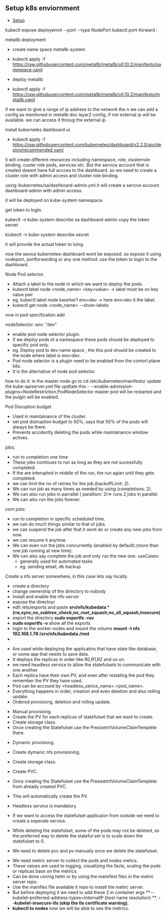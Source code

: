 ## Setup k8s enviornment

- [Setup](setup)

kubectl expose deployemnt <name> --port <port in which app is running in container> --type NodePort
kubectl port-forward <pod name> <local port>:<port in which the app is running>

metallb deployment

- create name space metallb-system
- kubectl apply -f https://raw.githubusercontent.com/metallb/metallb/v0.10.2/manifests/namespace.yaml

- deploy metallb
- kubectl apply -f https://raw.githubusercontent.com/metallb/metallb/v0.10.2/manifests/metallb.yaml

if we want to give a range of ip address to the network the n we can add a config as mentioned in metallb doc layar2 config, if not external ip will be available.
we can access it throug the external ip.

install kubernetes dashboard ui.

- kubectl apply -f https://raw.githubusercontent.com/kubernetes/dashboard/v2.2.0/aio/deploy/recommended.yaml

it will create different resources including namespace, role, clusterrole binding, custer role pods, services etc.
But the service account that is created doesnt have full accces to the dashboard.
so we need to create a cluster role with admin access and cluster role binding.

using /kubernetes/sa/dashboard-admin.yml
it will create a sercive account dashboard-admin with admin access.

it will be deployed on kube-system namespace.

get token to login.

kubectl -n kube-system describe sa dashboard-admin
copy the token secret

kiubectl -n kube-system describe secret <token secret>

it will provide the actual token to loing.

now the sevice kubernetes-dashboard wont be exposed.
so expose it using nodeport, portforwarding or any one method.
use the token to login to the dashboard.

Node Pod selector.

- Attach a label to the node in which we want to deploy the pods.
- kubectl label node <node_name> <key=value> -> label must be on key value pair
- eg. kubectl label node kworker1 env=dev -> here env=dev it the label.
- kubectl get node <node_name> --show-labels

now in pod specification add

nodeSelector:
env: "dev"

- enable pod node selector plugin.
- if we deploy pods ot a namespace these pods should be deployed to specific pod only.
- eg. Deploy pod to dev name space , the this pod should be created to the node where label is env=dev.
- Pod node selector is a plugin need to be enabled from the contorl plane k8s.
- It is the alternative of node pod selector.

how to do it:
in the master node go to cd /etc/kubernetes/manifests/
update the kube-apiserver.yml file
updtate this - --enable-admission-plugins=NodeRestriction,PodNodeSelector
master pod will be restarted and the pulgin will be enabled.

Pod Disruption budget

- Used in maintainance of the cluster.
- set pod distruption budget to 50%, says that 50% of the pods will always be there.
- Prevents accidently deleting the pods while maintainance window actives.

<!-- jobs and corn jobs -->

jobs:

- run to completion one time
- These jobs continues to run as long as they are not sucessfully completed.
- If the are interupted in middle of the run, the run agian until they gets completed.
- we can limit the no of retries for the job.(backoffLimit: 2).
- We can run job as many times as needed by using (completions: 2).
- We can also run jobs in parrallel ( parallism: 2)=> runs 2 jobs in parallel.
- We can also run the jobs forever.

corn jobs:

- run to completion in specific scheduled time.
- we can do much things similar to that of jobs.
- we can suspend the job after that it wont do or create any new jobs from now.
- we can resume it anytime.
- We can even run the jobs concurrently (enabled by default).(more than one job running at new time).
- We can also say complete the job and only run the new one.
  useCases:
  - generally used for automated tasks
  - eg. sending email, db backup

<!-- Dynamic NFS porvising -->

Create a nfs server somewhere, in this case lets say locally.

- create a directory
- change ownership of the directory to nobody
- install and enable the nfs-server
- expose the directoyr
- edit /ets/exports and paste **srv/nfs/kubedata \*(rw,sync,no_subtree_check,no_root_squash,no_all_squash,insecure)**
- export the directory **sudo exportfs -rav**
- **sudo exportfs -v** show all the exports
- login to the worker nodes and mount the volume **mount -t nfs 192.168.1.78:/srv/nfs/kubedata /mnt**
-

<!-- Stateful sets -->

- Are used while deploying the applicatins that have state like database, or some app that needs to save data.
- It deploys the replicas in order like R0,R1,R2 and so on.
- we need headless service to allow the statefulsets to communicate with one another.
- Each replica have their own PV, and even after restating the pod they remember the PV they have used.
- Pod can be accssed by <headless_serice_name>.<pod_name>.
- Everything happens in order, creation and even deletion and also rolling update.
- Ordered provisiong, deletion and rolling update.

<!-- One way to use Satefulset -->

- Manual provisiong.
- Create the PV for each replicas of statefulset that we want to create.
- Create storage class.
- Once creating the Statefulset use the PresisetntVolumeClaimTemplete there.

<!-- One way to use Satefulset -->

- Dymanic provisiong.
- Create dymanic nfs provisioning.
- Create storage class.
- Create PVC.
- Once creating the Statefulset use the PresisetntVolumeClaimTemplete from already created PVC.
- This will automatically create the PV.

- Headless service is mandatory.
- If we want to access the statefulset applicaion from outside we need to create a seperate service.

- While deleting the statefulset, some of the pods may not be deleted, so the preferred way to delete the stateful set is to scale down the statefulset to 0.
- We need to delete pvc and pv manually once we delete the statefulset.

<!-- Deploying metirc server. -->

- We need metric server to collect the pods and nodes metics.
- These values are used to logging, visualizing the facts, scaling the pods or replicas base on the metrics.
- Can be done usning helm or by using the mainifest files in the metric server repo.
- Use the manifies file available it repo to install the metirc server.
- But before deploying it we need to add these 2 in container args **--kubelet-preferred-address-types=InternalIP (host name resolution) **, **--kubelet-insecure-tls (skip the tls certificate warning)**,
- **kubectl to nodes** now we will be able to see the metrics.
